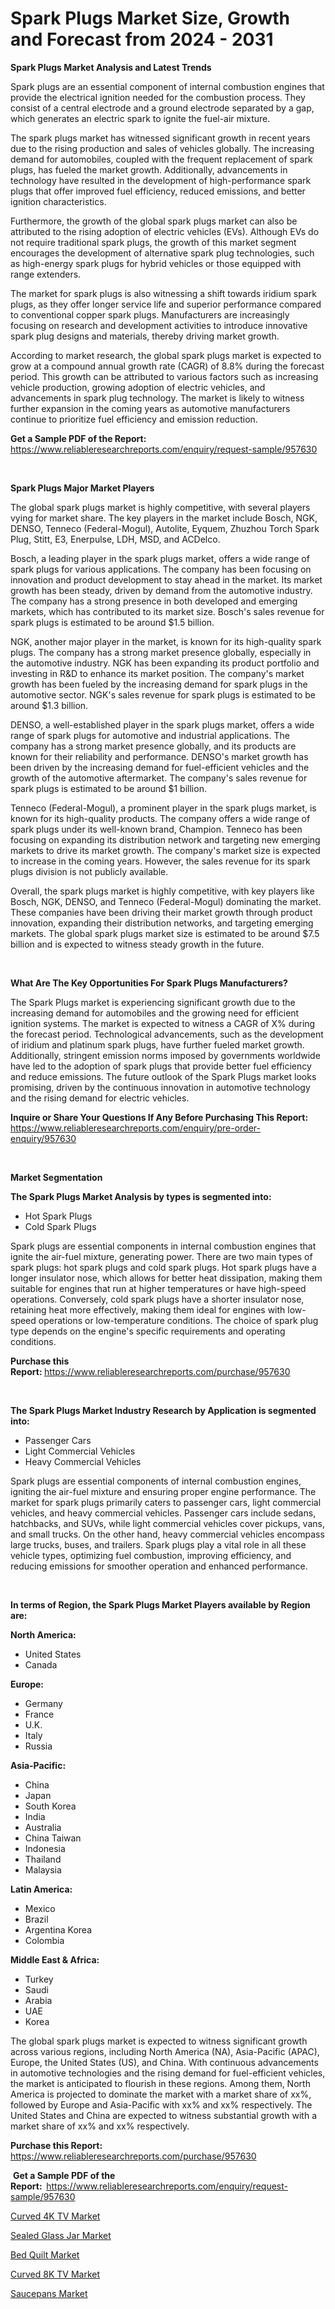 <p><h1>Spark Plugs Market Size, Growth and Forecast from 2024 - 2031</h1></p><p><strong>Spark Plugs Market Analysis and Latest Trends</strong></p>
<p><p>Spark plugs are an essential component of internal combustion engines that provide the electrical ignition needed for the combustion process. They consist of a central electrode and a ground electrode separated by a gap, which generates an electric spark to ignite the fuel-air mixture.</p><p>The spark plugs market has witnessed significant growth in recent years due to the rising production and sales of vehicles globally. The increasing demand for automobiles, coupled with the frequent replacement of spark plugs, has fueled the market growth. Additionally, advancements in technology have resulted in the development of high-performance spark plugs that offer improved fuel efficiency, reduced emissions, and better ignition characteristics.</p><p>Furthermore, the growth of the global spark plugs market can also be attributed to the rising adoption of electric vehicles (EVs). Although EVs do not require traditional spark plugs, the growth of this market segment encourages the development of alternative spark plug technologies, such as high-energy spark plugs for hybrid vehicles or those equipped with range extenders.</p><p>The market for spark plugs is also witnessing a shift towards iridium spark plugs, as they offer longer service life and superior performance compared to conventional copper spark plugs. Manufacturers are increasingly focusing on research and development activities to introduce innovative spark plug designs and materials, thereby driving market growth.</p><p>According to market research, the global spark plugs market is expected to grow at a compound annual growth rate (CAGR) of 8.8% during the forecast period. This growth can be attributed to various factors such as increasing vehicle production, growing adoption of electric vehicles, and advancements in spark plug technology. The market is likely to witness further expansion in the coming years as automotive manufacturers continue to prioritize fuel efficiency and emission reduction.</p></p>
<p><strong>Get a Sample PDF of the Report:&nbsp;</strong> <a href="https://www.reliableresearchreports.com/enquiry/request-sample/957630">https://www.reliableresearchreports.com/enquiry/request-sample/957630</a></p>
<p>&nbsp;</p>
<p><strong>Spark Plugs Major Market Players</strong></p>
<p><p>The global spark plugs market is highly competitive, with several players vying for market share. The key players in the market include Bosch, NGK, DENSO, Tenneco (Federal-Mogul), Autolite, Eyquem, Zhuzhou Torch Spark Plug, Stitt, E3, Enerpulse, LDH, MSD, and ACDelco.</p><p>Bosch, a leading player in the spark plugs market, offers a wide range of spark plugs for various applications. The company has been focusing on innovation and product development to stay ahead in the market. Its market growth has been steady, driven by demand from the automotive industry. The company has a strong presence in both developed and emerging markets, which has contributed to its market size. Bosch's sales revenue for spark plugs is estimated to be around $1.5 billion.</p><p>NGK, another major player in the market, is known for its high-quality spark plugs. The company has a strong market presence globally, especially in the automotive industry. NGK has been expanding its product portfolio and investing in R&D to enhance its market position. The company's market growth has been fueled by the increasing demand for spark plugs in the automotive sector. NGK's sales revenue for spark plugs is estimated to be around $1.3 billion.</p><p>DENSO, a well-established player in the spark plugs market, offers a wide range of spark plugs for automotive and industrial applications. The company has a strong market presence globally, and its products are known for their reliability and performance. DENSO's market growth has been driven by the increasing demand for fuel-efficient vehicles and the growth of the automotive aftermarket. The company's sales revenue for spark plugs is estimated to be around $1 billion.</p><p>Tenneco (Federal-Mogul), a prominent player in the spark plugs market, is known for its high-quality products. The company offers a wide range of spark plugs under its well-known brand, Champion. Tenneco has been focusing on expanding its distribution network and targeting new emerging markets to drive its market growth. The company's market size is expected to increase in the coming years. However, the sales revenue for its spark plugs division is not publicly available.</p><p>Overall, the spark plugs market is highly competitive, with key players like Bosch, NGK, DENSO, and Tenneco (Federal-Mogul) dominating the market. These companies have been driving their market growth through product innovation, expanding their distribution networks, and targeting emerging markets. The global spark plugs market size is estimated to be around $7.5 billion and is expected to witness steady growth in the future.</p></p>
<p>&nbsp;</p>
<p><strong>What Are The Key Opportunities For Spark Plugs Manufacturers?</strong></p>
<p><p>The Spark Plugs market is experiencing significant growth due to the increasing demand for automobiles and the growing need for efficient ignition systems. The market is expected to witness a CAGR of X% during the forecast period. Technological advancements, such as the development of iridium and platinum spark plugs, have further fueled market growth. Additionally, stringent emission norms imposed by governments worldwide have led to the adoption of spark plugs that provide better fuel efficiency and reduce emissions. The future outlook of the Spark Plugs market looks promising, driven by the continuous innovation in automotive technology and the rising demand for electric vehicles.</p></p>
<p><strong>Inquire or Share Your Questions If Any Before Purchasing This Report:</strong> <a href="https://www.reliableresearchreports.com/enquiry/pre-order-enquiry/957630">https://www.reliableresearchreports.com/enquiry/pre-order-enquiry/957630</a></p>
<p>&nbsp;</p>
<p><strong>Market Segmentation</strong></p>
<p><strong>The Spark Plugs Market Analysis by types is segmented into:</strong></p>
<p><ul><li>Hot Spark Plugs</li><li>Cold Spark Plugs</li></ul></p>
<p><p>Spark plugs are essential components in internal combustion engines that ignite the air-fuel mixture, generating power. There are two main types of spark plugs: hot spark plugs and cold spark plugs. Hot spark plugs have a longer insulator nose, which allows for better heat dissipation, making them suitable for engines that run at higher temperatures or have high-speed operations. Conversely, cold spark plugs have a shorter insulator nose, retaining heat more effectively, making them ideal for engines with low-speed operations or low-temperature conditions. The choice of spark plug type depends on the engine's specific requirements and operating conditions.</p></p>
<p><strong>Purchase this Report:&nbsp;</strong><a href="https://www.reliableresearchreports.com/purchase/957630">https://www.reliableresearchreports.com/purchase/957630</a></p>
<p>&nbsp;</p>
<p><strong>The Spark Plugs Market Industry Research by Application is segmented into:</strong></p>
<p><ul><li>Passenger Cars</li><li>Light Commercial Vehicles</li><li>Heavy Commercial Vehicles</li></ul></p>
<p><p>Spark plugs are essential components of internal combustion engines, igniting the air-fuel mixture and ensuring proper engine performance. The market for spark plugs primarily caters to passenger cars, light commercial vehicles, and heavy commercial vehicles. Passenger cars include sedans, hatchbacks, and SUVs, while light commercial vehicles cover pickups, vans, and small trucks. On the other hand, heavy commercial vehicles encompass large trucks, buses, and trailers. Spark plugs play a vital role in all these vehicle types, optimizing fuel combustion, improving efficiency, and reducing emissions for smoother operation and enhanced performance.</p></p>
<p>&nbsp;</p>
<p><strong>In terms of Region, the Spark Plugs Market Players available by Region are:</strong></p>
<p>
    <p> <strong> North America: </strong>
        <ul>
            <li>United States</li>
            <li>Canada</li>
        </ul>
        </p> 
    <p> <strong> Europe: </strong>
        <ul>
            <li>Germany</li>
            <li>France</li>
            <li>U.K.</li>
            <li>Italy</li>
            <li>Russia</li>
        </ul>
        </p> 
    <p> <strong> Asia-Pacific: </strong>
        <ul>
            <li>China</li>
            <li>Japan</li>
            <li>South Korea</li>
            <li>India</li>
            <li>Australia</li>
            <li>China Taiwan</li>
            <li>Indonesia</li>
            <li>Thailand</li>
            <li>Malaysia</li>
        </ul>
        </p> 
    <p> <strong> Latin America: </strong>
        <ul>
            <li>Mexico</li>
            <li>Brazil</li>
            <li>Argentina Korea</li>
            <li>Colombia</li>
        </ul>
        </p> 
    <p> <strong> Middle East & Africa: </strong>
        <ul>
            <li>Turkey</li>
            <li>Saudi</li>
            <li>Arabia</li>
            <li>UAE</li>
            <li>Korea</li>
        </ul>
    </p>
    </p>
<p><p>The global spark plugs market is expected to witness significant growth across various regions, including North America (NA), Asia-Pacific (APAC), Europe, the United States (US), and China. With continuous advancements in automotive technologies and the rising demand for fuel-efficient vehicles, the market is anticipated to flourish in these regions. Among them, North America is projected to dominate the market with a market share of xx%, followed by Europe and Asia-Pacific with xx% and xx% respectively. The United States and China are expected to witness substantial growth with a market share of xx% and xx% respectively.</p></p>
<p><strong>Purchase this Report: </strong><a href="https://www.reliableresearchreports.com/purchase/957630">https://www.reliableresearchreports.com/purchase/957630</a></p>
<p>&nbsp;<strong>Get a Sample PDF of the Report:&nbsp;&nbsp;</strong><a href="https://www.reliableresearchreports.com/enquiry/request-sample/957630">https://www.reliableresearchreports.com/enquiry/request-sample/957630</a></p>
<p><strong></strong></p>
<p><p><a href="https://medium.com/@peterm12562/curved-4k-tv-market-report-reveals-the-latest-trends-and-growth-opportunities-of-this-market-e38f1137a581">Curved 4K TV Market</a></p><p><a href="https://medium.com/@kobehyatt744/sealed-glass-jar-nbsp-market-focuses-on-market-share-size-and-projected-forecast-till-2031-056daadb5415">Sealed Glass Jar Market</a></p><p><a href="https://medium.com/@kobehyatt744/bed-quilt-market-the-key-to-successful-business-strategy-forecast-till-2031-4a9b62e00bc4">Bed Quilt Market</a></p><p><a href="https://medium.com/p/22d54148bbfb/edit">Curved 8K TV Market</a></p><p><a href="https://medium.com/@kobehyatt744/analyzing-saucepans-market-global-industry-perspective-and-forecast-2024-to-2031-d87ec1839391">Saucepans Market</a></p></p>